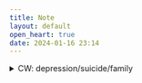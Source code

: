 ```yaml
---
title: Note
layout: default
open_heart: true
date: 2024-01-16 23:14
---
```


<details><summary>CW: depression/suicide/family</summary>long story short, after evading my family for more than a month for my mental health, I finally caved due to the pestering and was told that 1. I don’t have a strong bound with them because I chose to leave Taiwan (first suicide attempt) 2. I could have stayed and be happy if only I wasn’t so weak (second suicide attempt) 3. my bro stills thinks I am fat and ugly and the selfie I posted for voting must have been heavily edited since I’m fugly IRL; he who also said I was so ugly that I need not to go out and scare people since I was 10 and that it’d be hard pressed for me to ever find love just a few years ago.

Supposedly I am to accept this as their unique expression of love? Is this what love can look like?

Anyways I held their hand, smiled, and said I am doing my best, and please just give me space when I said I need it.
</details>
